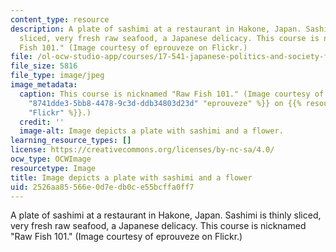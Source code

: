 ```yaml
---
content_type: resource
description: A plate of sashimi at a restaurant in Hakone, Japan. Sashimi is thinly
  sliced, very fresh raw seafood, a Japanese delicacy. This course is nicknamed "Raw
  Fish 101." (Image courtesy of eprouveze on Flickr.)
file: /ol-ocw-studio-app/courses/17-541-japanese-politics-and-society-fall-2008/2526aa85566e0d7edb0ce55bcffa0ff7_17-541f08-th.jpg
file_size: 5816
file_type: image/jpeg
image_metadata:
  caption: This course is nicknamed "Raw Fish 101." (Image courtesy of {{% resource_link
    "8741dde3-5bb8-4478-9c3d-ddb34803d23d" "eprouveze" %}} on {{% resource_link "5f134237-89d5-4eab-b591-d7eb9a0e0579"
    "Flickr" %}}.)
  credit: ''
  image-alt: Image depicts a plate with sashimi and a flower.
learning_resource_types: []
license: https://creativecommons.org/licenses/by-nc-sa/4.0/
ocw_type: OCWImage
resourcetype: Image
title: Image depicts a plate with sashimi and a flower
uid: 2526aa85-566e-0d7e-db0c-e55bcffa0ff7
---
```

A plate of sashimi at a restaurant in Hakone, Japan. Sashimi is thinly sliced, very fresh raw seafood, a Japanese delicacy. This course is nicknamed "Raw Fish 101." (Image courtesy of eprouveze on Flickr.)
